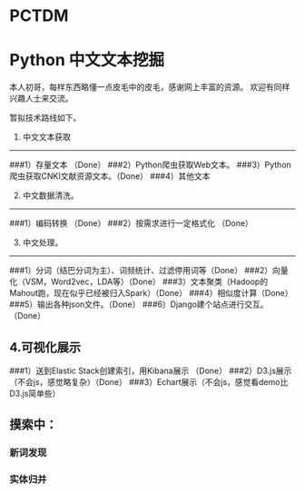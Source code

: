 # PCTDM
Python 中文文本挖掘
=================================== 

本人初哥，每样东西略懂一点皮毛中的皮毛，感谢网上丰富的资源。
欢迎有同样兴趣人士来交流。


暂拟技术路线如下。

1. 中文文本获取
-----------------------------------  
###1）存量文本 （Done）
###2）Python爬虫获取Web文本。
###3）Python爬虫获取CNKI文献资源文本。（Done）
###4）其他文本

2. 中文数据清洗。
-----------------------------------  
###1）编码转换 （Done）
###2）按需求进行一定格式化 （Done）
  
  
3. 中文处理。
-----------------------------------  
###1）分词（结巴分词为主）、词频统计、过滤停用词等（Done）
###2）向量化（VSM，Word2vec，LDA等）（Done）
###3）文本聚类（Hadoop的Mahout跑，现在似乎已经被归入Spark）（Done）
###4）相似度计算（Done）
###5）输出各种json文件。（Done）
###6）Django建个站点进行交互。（Done）
 
4.可视化展示
-----------------------------------  
###1）送到Elastic Stack创建索引，用Kibana展示 （Done）
###2）D3.js展示 （不会js，感觉略复杂）（Done）
###3）Echart展示（不会js，感觉看demo比D3.js简单些）

摸索中：
----------------------------------- 
### 新词发现
### 实体归并
 
 
